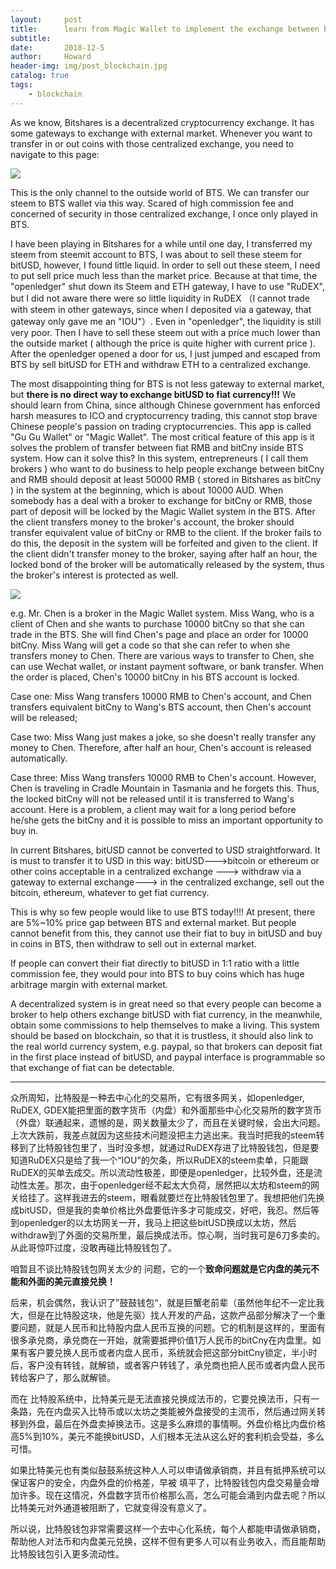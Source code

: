 ```yaml
---
layout:     post
title:      learn from Magic Wallet to implement the exchange between bitUSD and USD(学习鼓鼓钱包实现法币和比特美元兑换)
subtitle:   
date:       2018-12-5
author:     Howard
header-img: img/post_blockchain.jpg
catalog: true
tags:
    - blockchain
---
```


As we know, Bitshares is a decentralized cryptocurrency exchange.   It has some gateways to exchange with external market.  Whenever you want to transfer in or out coins with those centralized exchange, you need to navigate to this page:

![](https://steemitimages.com/DQmR2PmYWd2zpEyMdeDVc61GtZ287MBLg5oAzhuerNoJEbE/image.png)

This is the only channel to the outside world of BTS.  We can transfer our steem to BTS wallet via this way.  Scared of high commission fee and concerned of security in those centralized exchange, I once only played in BTS.



I have been playing in Bitshares for a while until one day, I transferred my steem from steemit account to BTS, I  was about to sell these steem for bitUSD, however, I found little liquid.  In order to sell out these steem, I need to put sell price much less than the market price.  Because at that time, the "openledger" shut down its Steem and ETH gateway, I have to use "RuDEX", but I did not aware there were so little liquidity in RuDEX （I cannot trade with steem in other gateways, since when I deposited via a gateway, that gateway only gave me an "IOU"）.  Even in "openledger", the liquidity is still very poor.  Then  I have to sell these steem out with a price much lower than the outside market ( although the price is quite higher with current price ).  After the openledger opened a door for us, I just jumped and escaped from BTS by sell bitUSD for ETH and withdraw ETH to a centralized exchange.  





The most disappointing thing for BTS is not less gateway to external market, but **there is no direct way to exchange bitUSD to fiat currency!!!**   We should learn from China, since although Chinese government has enforced harsh measures to  ICO and cryptocurrency trading,  this cannot stop brave Chinese people's passion on trading cryptocurrencies.   This app is called "Gu Gu  Wallet" or "Magic Wallet". The most critical feature of this app is it solves the problem of transfer between fiat  RMB and bitCny inside BTS system.  How can it solve this?  In this system,  entrepreneurs ( I call them brokers ) who want to do business to help people exchange between bitCny and RMB should deposit at least 50000 RMB ( stored in Bitshares as bitCny ) in the system at the beginning, which is about 10000 AUD.   When somebody has a deal with a broker to exchange for bitCny or RMB, those part of deposit will be locked by the Magic Wallet system in the BTS. After the client transfers money to the broker's account, the broker should transfer equivalent value of bitCny or RMB to the client. If the broker fails to do this,  the deposit in the system will be forfeited and given to the client.  If the client didn't transfer money to the broker, saying after half an hour, the locked bond of the broker will be automatically released by the system, thus the broker's interest is protected as well.



![](https://steemitimages.com/DQmPmH3QvfVAkewhJoyEUUdHczx1fE37yuGi8ryQxtpyEBm/image.png)





e.g.  Mr. Chen is a broker in the Magic Wallet system.  Miss Wang, who is a client of Chen and she wants to purchase 10000 bitCny so that she can  trade in the BTS.  She will find Chen's page and place an order for 10000 bitCny.  Miss Wang will get a code so that she can refer to when she transfers money to Chen. There are various ways to transfer to Chen, she can use Wechat wallet, or instant payment software, or  bank transfer.  When the order is placed, Chen's 10000 bitCny in his BTS account is locked.  



Case one: Miss Wang transfers 10000 RMB to Chen's account, and Chen transfers equivalent bitCny to Wang's BTS account, then Chen's account will be released;



Case two:  Miss Wang just makes a joke, so she doesn't really transfer any money to Chen. Therefore, after half an hour, Chen's account is released automatically.



Case three: Miss Wang transfers 10000 RMB to Chen's account. However, Chen is traveling in Cradle Mountain in Tasmania and he forgets this.  Thus, the locked bitCny will not be released until it is transferred to Wang's account. Here is a problem, a client may wait for a long period before he/she gets the bitCny and it is possible to miss an important opportunity to buy in. 



In current Bitshares, bitUSD cannot be converted to USD straightforward. It is must to transfer it to USD in this way:  bitUSD--->bitcoin or ethereum or other coins acceptable in a centralized exchange ---> withdraw via a gateway to external exchange---> in the centralized exchange, sell out the bitcoin, ethereum, whatever to get fiat currency.



This is why so few people would like to use BTS today!!!! At present, there are 5%~10% price gap between BTS and external market. But people cannot benefit from this, they cannot use their fiat to buy in bitUSD and buy in coins in BTS, then withdraw to sell out in external market. 



If people can convert their fiat directly to bitUSD in 1:1 ratio with a little commission fee,  they would pour into BTS to buy coins which has huge arbitrage margin with external market.   



A decentralized system is in great need so that every people can become a broker to help others exchange bitUSD with fiat currency,  in the meanwhile,  obtain some commissions to help themselves to make a living.  This system should be based on blockchain, so that it is trustless, it should also link to the real world currency system, e.g. paypal, so that brokers can deposit fiat in the first place instead of bitUSD, and paypal interface is programmable so that exchange of fiat can be detectable.



------



众所周知，比特股是一种去中心化的交易所，它有很多网关，如openledger, RuDEX, GDEX能把里面的数字货币（内盘）和外面那些中心化交易所的数字货币（外盘）联通起来，遗憾的是，网关数量太少了，而且在关键时候，会出大问题。上次大跌前，我差点就因为这些技术问题没把主力逃出来。我当时把我的steem转移到了比特股钱包里了，当时没多想，就通过RuDEX存进了比特股钱包，但是要知道RuDEX只是给了我一个“IOU"的欠条，所以RuDEX的steem卖单，只能跟RuDEX的买单去成交。所以流动性极差，即便是openledger，比较外盘，还是流动性太差。那次，由于openledger经不起太大负荷，居然把以太坊和steem的网关给挂了。这样我进去的steem，眼看就要烂在比特股钱包里了。我想把他们先换成bitUSD，但是我的卖单价格比外盘要低许多才可能成交，好吧，我忍。然后等到openledger的以太坊网关一开，我马上把这些bitUSD换成以太坊，然后withdraw到了外面的交易所里，最后换成法币。惊心啊，当时我可是6刀多卖的。从此哥惊吓过度，没敢再碰比特股钱包了。





咱暂且不谈比特股钱包网关太少的 问题，它的一个**致命问题就是它内盘的美元不能和外面的美元直接兑换！**

后来，机会偶然，我认识了”鼓鼓钱包“，就是巨蟹老前辈（虽然他年纪不一定比我大，但是在比特股这块，他是先驱）找人开发的产品，这款产品部分解决了一个重要问题，就是人民币和比特股内盘人民币互换的问题。它的机制是这样的，里面有很多承兑商，承兑商在一开始，就需要抵押价值1万人民币的bitCny在内盘里。如果有客户要兑换人民币或者内盘人民币，系统就会把这部分bitCny锁定，半小时后，客户没有转钱，就解锁，或者客户转钱了，承兑商也把人民币或者内盘人民币转给客户了，那么就解锁。



而在 比特股系统中，比特美元是无法直接兑换成法币的，它要兑换法币，只有一条路，先在内盘买入比特币或以太坊之类能被外盘接受的主流币，然后通过网关转移到外盘，最后在外盘卖掉换法币。这是多么麻烦的事情啊。外盘价格比内盘价格高5%到10%，美元不能换bitUSD，人们根本无法从这么好的套利机会受益，多么可惜。



如果比特美元也有类似鼓鼓系统这种人人可以申请做承销商，并且有抵押系统可以保证客户的安全，内盘外盘的价格差，早被 填平了，比特股钱包内盘交易量会增加许多。现在这情况，外盘数字货币价格那么高，怎么可能会涌到内盘去呢？所以比特美元对外通道被阻断了，它就变得没有意义了。





所以说，比特股钱包非常需要这样一个去中心化系统，每个人都能申请做承销商，帮助他人对法币和内盘美元兑换，这样不但有更多人可以有业务收入，而且能帮助比特股钱包引入更多流动性。